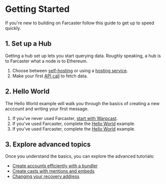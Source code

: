 # Getting Started

If you're new to building on Farcaster follow this guide to get up to speed quickly.

## 1. Set up a Hub

Getting a hub set up lets you start querying data. Roughly speaking, a hub is to Farcaster what a node is to Ethereum.

1. Choose between [self-hosting](/hubble/install) or using a [hosting service](/hubble/hubble#hosted-instances).
2. Make your first [API call](/developers/guides/querying/setting-up) to fetch data.

## 2. Hello World

The Hello World example will walk you through the basics of creating a new acccount and writing your first message.

1. If you've never used Farcaster, [start with Warpcast](../intro/create-account.md).
2. If you've used Farcaster, complete the [Hello World](/developers/guides/basics/hello-world) example.
3. If you've used Farcaster, complete the [Hello World](/developers/guides/basics/hello-world) example.

## 3. Explore advanced topics

Once you understand the basics, you can explore the advanced tutorials:

- [Create accounts efficiently with a bundler](guides/accounts/register-a-user.md)
- [Create casts with mentions and embeds](guides/writing/adv-casts.md)
- [Changing your recovery address](guides/accounts/change-recovery.md)

